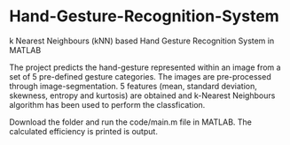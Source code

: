 # Hand-Gesture-Recognition-System
k Nearest Neighbours (kNN) based Hand Gesture Recognition System in MATLAB

The project predicts the hand-gesture represented within an image from a set of 5 pre-defined gesture categories. The images are pre-processed through image-segmentation. 5 features (mean, standard deviation, skewness, entropy and kurtosis) are obtained and k-Nearest Neighbours algorithm has been used to perform the classfication.

Download the folder and run the code/main.m file in MATLAB. The calculated efficiency is printed is output. 
